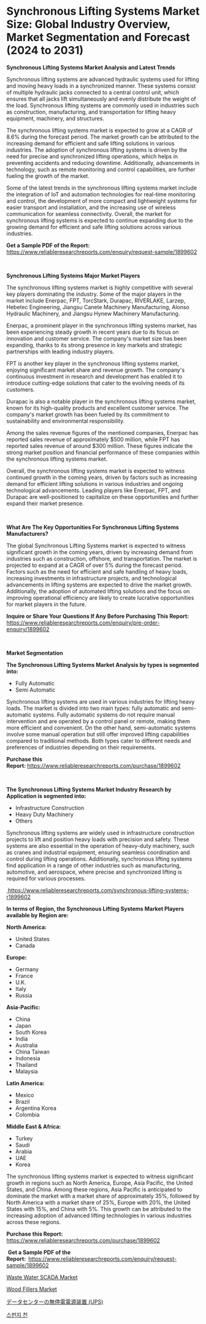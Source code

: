 <p><h1>Synchronous Lifting Systems Market Size: Global Industry Overview, Market Segmentation and Forecast (2024 to 2031)</h1></p><p><strong>Synchronous Lifting Systems Market Analysis and Latest Trends</strong></p>
<p><p>Synchronous lifting systems are advanced hydraulic systems used for lifting and moving heavy loads in a synchronized manner. These systems consist of multiple hydraulic jacks connected to a central control unit, which ensures that all jacks lift simultaneously and evenly distribute the weight of the load. Synchronous lifting systems are commonly used in industries such as construction, manufacturing, and transportation for lifting heavy equipment, machinery, and structures.</p><p>The synchronous lifting systems market is expected to grow at a CAGR of 8.6% during the forecast period. The market growth can be attributed to the increasing demand for efficient and safe lifting solutions in various industries. The adoption of synchronous lifting systems is driven by the need for precise and synchronized lifting operations, which helps in preventing accidents and reducing downtime. Additionally, advancements in technology, such as remote monitoring and control capabilities, are further fueling the growth of the market.</p><p>Some of the latest trends in the synchronous lifting systems market include the integration of IoT and automation technologies for real-time monitoring and control, the development of more compact and lightweight systems for easier transport and installation, and the increasing use of wireless communication for seamless connectivity. Overall, the market for synchronous lifting systems is expected to continue expanding due to the growing demand for efficient and safe lifting solutions across various industries.</p></p>
<p><strong>Get a Sample PDF of the Report:&nbsp;</strong> <a href="https://www.reliableresearchreports.com/enquiry/request-sample/1899602">https://www.reliableresearchreports.com/enquiry/request-sample/1899602</a></p>
<p>&nbsp;</p>
<p><strong>Synchronous Lifting Systems Major Market Players</strong></p>
<p><p>The synchronous lifting systems market is highly competitive with several key players dominating the industry. Some of the major players in the market include Enerpac, FPT, TorcStark, Durapac, RIVERLAKE, Larzep, Hebetec Engineering, Jiangsu Canete Machinery Manufacturing, Alonso Hydraulic Machinery, and Jiangsu Hynew Machinery Manufacturing.</p><p>Enerpac, a prominent player in the synchronous lifting systems market, has been experiencing steady growth in recent years due to its focus on innovation and customer service. The company's market size has been expanding, thanks to its strong presence in key markets and strategic partnerships with leading industry players.</p><p>FPT is another key player in the synchronous lifting systems market, enjoying significant market share and revenue growth. The company's continuous investment in research and development has enabled it to introduce cutting-edge solutions that cater to the evolving needs of its customers.</p><p>Durapac is also a notable player in the synchronous lifting systems market, known for its high-quality products and excellent customer service. The company's market growth has been fueled by its commitment to sustainability and environmental responsibility.</p><p>Among the sales revenue figures of the mentioned companies, Enerpac has reported sales revenue of approximately $500 million, while FPT has reported sales revenue of around $300 million. These figures indicate the strong market position and financial performance of these companies within the synchronous lifting systems market.</p><p>Overall, the synchronous lifting systems market is expected to witness continued growth in the coming years, driven by factors such as increasing demand for efficient lifting solutions in various industries and ongoing technological advancements. Leading players like Enerpac, FPT, and Durapac are well-positioned to capitalize on these opportunities and further expand their market presence.</p></p>
<p>&nbsp;</p>
<p><strong>What Are The Key Opportunities For Synchronous Lifting Systems Manufacturers?</strong></p>
<p><p>The global Synchronous Lifting Systems market is expected to witness significant growth in the coming years, driven by increasing demand from industries such as construction, offshore, and transportation. The market is projected to expand at a CAGR of over 5% during the forecast period. Factors such as the need for efficient and safe handling of heavy loads, increasing investments in infrastructure projects, and technological advancements in lifting systems are expected to drive the market growth. Additionally, the adoption of automated lifting solutions and the focus on improving operational efficiency are likely to create lucrative opportunities for market players in the future.</p></p>
<p><strong>Inquire or Share Your Questions If Any Before Purchasing This Report:</strong> <a href="https://www.reliableresearchreports.com/enquiry/pre-order-enquiry/1899602">https://www.reliableresearchreports.com/enquiry/pre-order-enquiry/1899602</a></p>
<p>&nbsp;</p>
<p><strong>Market Segmentation</strong></p>
<p><strong>The Synchronous Lifting Systems Market Analysis by types is segmented into:</strong></p>
<p><ul><li>Fully Automatic</li><li>Semi Automatic</li></ul></p>
<p><p>Synchronous lifting systems are used in various industries for lifting heavy loads. The market is divided into two main types: fully automatic and semi-automatic systems. Fully automatic systems do not require manual intervention and are operated by a control panel or remote, making them more efficient and convenient. On the other hand, semi-automatic systems involve some manual operation but still offer improved lifting capabilities compared to traditional methods. Both types cater to different needs and preferences of industries depending on their requirements.</p></p>
<p><strong>Purchase this Report:&nbsp;</strong><a href="https://www.reliableresearchreports.com/purchase/1899602">https://www.reliableresearchreports.com/purchase/1899602</a></p>
<p>&nbsp;</p>
<p><strong>The Synchronous Lifting Systems Market Industry Research by Application is segmented into:</strong></p>
<p><ul><li>Infrastructure Construction</li><li>Heavy Duty Machinery</li><li>Others</li></ul></p>
<p><p>Synchronous lifting systems are widely used in infrastructure construction projects to lift and position heavy loads with precision and safety. These systems are also essential in the operation of heavy-duty machinery, such as cranes and industrial equipment, ensuring seamless coordination and control during lifting operations. Additionally, synchronous lifting systems find application in a range of other industries such as manufacturing, automotive, and aerospace, where precise and synchronized lifting is required for various processes.</p></p>
<p><a href="https://www.reliableresearchreports.com/synchronous-lifting-systems-r1899602">&nbsp;https://www.reliableresearchreports.com/synchronous-lifting-systems-r1899602</a></p>
<p><strong>In terms of Region, the Synchronous Lifting Systems Market Players available by Region are:</strong></p>
<p>
    <p> <strong> North America: </strong>
        <ul>
            <li>United States</li>
            <li>Canada</li>
        </ul>
        </p> 
    <p> <strong> Europe: </strong>
        <ul>
            <li>Germany</li>
            <li>France</li>
            <li>U.K.</li>
            <li>Italy</li>
            <li>Russia</li>
        </ul>
        </p> 
    <p> <strong> Asia-Pacific: </strong>
        <ul>
            <li>China</li>
            <li>Japan</li>
            <li>South Korea</li>
            <li>India</li>
            <li>Australia</li>
            <li>China Taiwan</li>
            <li>Indonesia</li>
            <li>Thailand</li>
            <li>Malaysia</li>
        </ul>
        </p> 
    <p> <strong> Latin America: </strong>
        <ul>
            <li>Mexico</li>
            <li>Brazil</li>
            <li>Argentina Korea</li>
            <li>Colombia</li>
        </ul>
        </p> 
    <p> <strong> Middle East & Africa: </strong>
        <ul>
            <li>Turkey</li>
            <li>Saudi</li>
            <li>Arabia</li>
            <li>UAE</li>
            <li>Korea</li>
        </ul>
    </p>
    </p>
<p><p>The synchronous lifting systems market is expected to witness significant growth in regions such as North America, Europe, Asia Pacific, the United States, and China. Among these regions, Asia Pacific is anticipated to dominate the market with a market share of approximately 35%, followed by North America with a market share of 25%, Europe with 20%, the United States with 15%, and China with 5%. This growth can be attributed to the increasing adoption of advanced lifting technologies in various industries across these regions.</p></p>
<p><strong>Purchase this Report: </strong><a href="https://www.reliableresearchreports.com/purchase/1899602">https://www.reliableresearchreports.com/purchase/1899602</a></p>
<p>&nbsp;<strong>Get a Sample PDF of the Report:&nbsp;&nbsp;</strong><a href="https://www.reliableresearchreports.com/enquiry/request-sample/1899602">https://www.reliableresearchreports.com/enquiry/request-sample/1899602</a></p>
<p><strong></strong></p>
<p><p><a href="https://github.com/markusgodoy/Market-Research-Report-List-4/blob/main/waste-water-scada-market.md">Waste Water SCADA Market</a></p><p><a href="https://github.com/arionmp/Market-Research-Report-List-4/blob/main/wood-fillers-market.md">Wood Fillers Market</a></p><p><a href="https://github.com/Fatimaklein1/Market-Research-Report-List-1/blob/main/8104042160770.md">データセンターの無停電電源装置 (UPS)</a></p><p><a href="https://github.com/Gregost89076vddcv/Market-Research-Report-List-1/blob/main/5641622172885.md">스펀지 천</a></p></p>